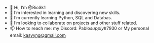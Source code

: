 - 👋 Hi, I’m @BioSk1
- 👀 I’m interested in learning and discovering new skills.
- 🌱 I’m currently learning Python, SQL and Databas.
- 💞️ I’m looking to collaborate on projects and other stuff related.
- 📫 How to reach me: my Discord: Pablo*supply*#7930 or My personal email: kasyyng@gmail.com

<!---
BioSk1/BioSk1 is a ✨ special ✨ repository because its `README.md` (this file) appears on your GitHub profile.
You can click the Preview link to take a look at your changes.
--->
